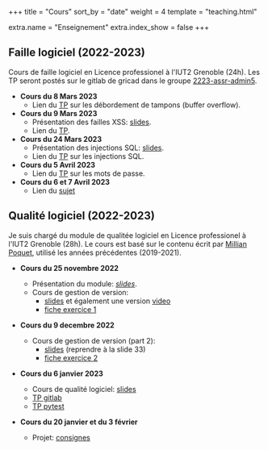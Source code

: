 +++
title = "Cours"
sort_by = "date"
weight = 4
template = "teaching.html"

extra.name = "Enseignement"
extra.index_show = false
+++

## Faille logiciel (2022-2023)

Cours de faille logiciel en Licence professionel à l'IUT2 Grenoble (24h).
Les TP seront postés sur le gitlab de gricad dans le groupe [2223-assr-admin5](https://gricad-gitlab.univ-grenoble-alpes.fr/2223-assr-admin5).

- **Cours du 8 Mars 2023**
    - Lien du [TP](https://gricad-gitlab.univ-grenoble-alpes.fr/2223-assr-admin5/tp1-buffer-overflow) sur les débordement de tampons (buffer overflow).
- **Cours du 9 Mars 2023**
    - Présentation des failles XSS: [slides](/files/teaching/2022-faille-logiciel/1_browser_intro_xss_csrf.odp).
    - Lien du [TP](https://gricad-gitlab.univ-grenoble-alpes.fr/2223-assr-admin5/tp2-injection-xss).
- **Cours du 24 Mars 2023**
    - Présentation des injections SQL: [slides](/files/teaching/2022-faille-logiciel/2_sql_injection.odp).
    - Lien du [TP](https://gricad-gitlab.univ-grenoble-alpes.fr/2223-assr-admin5/tp3-sql-injection) sur les injections SQL.
- **Cours du 5 Avril 2023**
    - Lien du [TP](https://gricad-gitlab.univ-grenoble-alpes.fr/2223-assr-admin5/tp4-password) sur les mots de passe.
- **Cours du 6 et 7 Avril 2023**
    - Lien du [sujet](https://gricad-gitlab.univ-grenoble-alpes.fr/2223-assr-admin5/presentation)

## Qualité logiciel (2022-2023)

Je suis chargé du module de qualitée logiciel en Licence professionel à l'IUT2 Grenoble (28h).
Le cours est basé sur le contenu écrit par [Millian Poquet](https://mpoquet.github.io/teaching.html#software-quality-2019-2021), utilisé les années précédentes (2019-2021).

   - **Cours du 25 novembre 2022**
      - Présentation du module: *[slides](/files/teaching/2022-software-quality/software-quality-intro.pdf)*.
      - Cours de gestion de version:
        - [slides](https://mpoquet.github.io/_downloads/a588a6355c4a60fdfa678ef830f1dccc/slides-version-control.pdf) et également une version [video](https://www.youtube.com/playlist?list=PLX8t_yeFhVAkUciuUvmB77jIV826dLBRr)
        - [fiche exercice 1](/files/teaching/2022-software-quality/1-getting-started.pdf)

   - **Cours du 9 decembre 2022**
      - Cours de gestion de version (part 2):
        - [slides](https://mpoquet.github.io/_downloads/a588a6355c4a60fdfa678ef830f1dccc/slides-version-control.pdf) (reprendre à la slide 33)
        - [fiche exercice 2](/files/teaching/2022-software-quality/2-branches-and-conflicts.pdf)

   - **Cours du 6 janvier 2023**
       - Cours de qualité logiciel: [slides](/files/teaching/2022-software-quality/software-quality.pdf)
       - [TP gitlab](/files/teaching/2022-software-quality/3-gitlab-project-init.pdf)
       - [TP pytest](/files/teaching/2022-software-quality/4-pytest.pdf)

   - **Cours du 20 janvier et du 3 février**
       - Projet: [consignes](https://gitlab.com/soq-assr-22-23/project-dotfiles/-/blob/master/Assignement.md)

